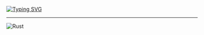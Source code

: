 <a href="https://git.io/typing-svg"><img src="https://readme-typing-svg.demolab.com?font=Fira+Code&size=40&pause=1000&center=true&width=600&height=70&lines=Hi%2C+I'm+Answet+%F0%9F%91%8B;Se+viene+BOOOOOCAA" alt="Typing SVG" /></a>

---
![Rust](https://img.shields.io/badge/rust-%23000000.svg?style=for-the-badge&logo=rust&logoColor=white)
<!--
**answet/answet** is a ✨ _special_ ✨ repository because its `README.md` (this file) appears on your GitHub profile.

Here are some ideas to get you started:

- 🔭 I’m currently working on ...
- 🌱 I’m currently learning ...
- 👯 I’m looking to collaborate on ...
- 🤔 I’m looking for help with ...
- 💬 Ask me about ...
- 📫 How to reach me: ...
- 😄 Pronouns: ...
- ⚡ Fun fact: ...
-->
